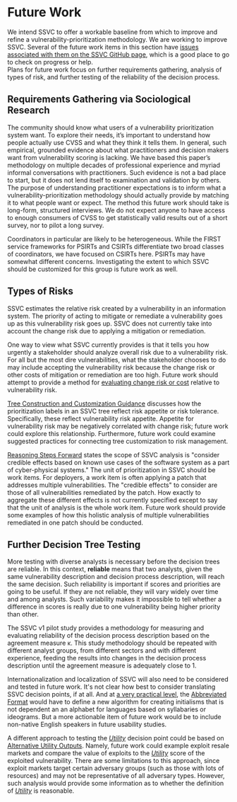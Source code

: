 

# Future Work

We intend SSVC to offer a workable baseline from which to improve and refine a vulnerability-prioritization methodology.
We are working to improve SSVC.
Several of the future work items in this section have [issues associated with them on the SSVC GitHub page](https://github.com/CERTCC/SSVC/issues), which is a good place to go to check on progress or help.  
Plans for future work focus on further requirements gathering, analysis of types of risk, and further testing of the reliability of the decision process.

## Requirements Gathering via Sociological Research

The community should know what users of a vulnerability prioritization system want. To explore their needs, it’s important to understand how people actually use CVSS and what they think it tells them. In general, such empirical, grounded evidence about what practitioners and decision makers want from vulnerability scoring is lacking. We have based this paper’s methodology on multiple decades of professional experience and myriad informal conversations with practitioners. Such evidence is not a bad place to start, but it does not lend itself to examination and validation by others. The purpose of understanding practitioner expectations is to inform what a vulnerability-prioritization methodology should actually provide by matching it to what people want or expect. The method this future work should take is long-form, structured interviews. We do not expect anyone to have access to enough consumers of CVSS to get statistically valid results out of a short survey, nor to pilot a long survey.

Coordinators in particular are likely to be heterogeneous.
While the FIRST service frameworks for PSIRTs and CSIRTs differentiate two broad classes of coordinators, we have focused on CSIRTs here.
PSIRTs may have somewhat different concerns.
Investigating the extent to which SSVC should be customized for this group is future work as well.

## Types of Risks

SSVC estimates the relative risk created by a vulnerability in an information system.
The priority of acting to mitigate or remediate a vulnerability goes up as this vulnerability risk goes up.
SSVC does not currently take into account the change risk due to applying a mitigation or remediation.

One way to view what SSVC currently provides is that it tells you how urgently a stakeholder should analyze overall risk due to a vulnerability risk.
For all but the most dire vulnerabilities, what the stakeholder chooses to do may include accepting the vulnerability risk because the change risk or other costs of mitigation or remediation are too high.
Future work should attempt to provide a method for [evaluating change risk or cost](https://github.com/CERTCC/SSVC/issues/35) relative to vulnerability risk.

[Tree Construction and Customization Guidance](#tree-construction-and-customization-guidance) discusses how the prioritization labels in an SSVC tree reflect risk appetite or risk tolerance.
Specifically, these reflect vulnerability risk appetite.
Appetite for vulnerability risk may be negatively correlated with change risk; future work could explore this relationship.
Furthermore, future work could examine suggested practices for connecting tree customization to risk management.

[Reasoning Steps Forward](#reasoning-steps-forward) states the scope of SSVC analysis is "consider credible effects based on known use cases of the software system as a part of cyber-physical systems."
The unit of prioritization in SSVC should be work items.
For deployers, a work item is often applying a patch that addresses multiple vulnerabilities.
The "credible effects" to consider are those of all vulnerabilities remediated by the patch.
How exactly to aggregate these different effects is not currently specified except to say that the unit of analysis is the whole work item.
Future work should provide some examples of how this holistic analysis of multiple vulnerabilities remediated in one patch should be conducted.


## Further Decision Tree Testing

More testing with diverse analysts is necessary before the decision trees are reliable. In this context, **reliable** means that two analysts, given the same vulnerability description and decision process description, will reach the same decision. Such reliability is important if scores and priorities are going to be useful. If they are not reliable, they will vary widely over time and among analysts. Such variability makes it impossible to tell whether a difference in scores is really due to one vulnerability being higher priority than other.

The SSVC v1 pilot study provides a methodology for measuring and evaluating reliability of the decision process description based on the agreement measure κ.
This study methodology should be repeated with different analyst groups, from different sectors and with different experience, feeding the results into changes in the decision process description until the agreement measure is adequately close to 1.

Internationalization and localization of SSVC will also need to be considered and tested in future work.
It's not clear how best to consider translating SSVC decision points, if at all.
And at [a very practical level](https://github.com/CERTCC/SSVC/issues/123), the [Abbreviated Format](#abbreviated-format) would have to define a new algorithm for creating initialisms that is not dependent an an alphabet for languages based on syllabaries or ideograms. 
But a more actionable item of future work would be to include non-native English speakers in future usability studies.

A different approach to testing the [*Utility*](#utility) decision point could be based on [Alternative Utility Outputs](#alternative-utility-outputs).
Namely, future work could example exploit resale markets and compare the value of exploits to the [*Utility*](#utility) score of the exploited vulnerability.
There are some limitations to this approach, since exploit markets target certain adversary groups (such as those with lots of resources) and may not be representative of all adversary types.
However, such analysis would provide some information as to whether the definition of [*Utility*](#utility) is reasonable.
